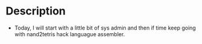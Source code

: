 # Description

- Today, I will start with a little bit of sys admin and then 
  if time keep going with nand2tetris hack languague assembler.
